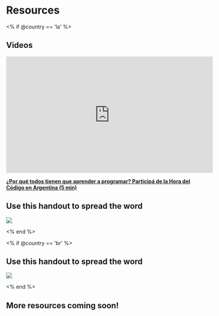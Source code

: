 # Resources

<% if @country == 'la' %>

## Videos

<iframe width="560" height="315" src="https://www.youtube.com/embed/HrBh2165KjE" frameborder="0" allowfullscreen></iframe><p><a href="https://www.youtube.com/watch?v=HrBh2165KjE"><strong>¿Por qué todos tienen que aprender a programar? Participá de la Hora del Código en Argentina (5 min)</strong></a>

## Use this handout to spread the word
<a href="<%= localized_file('/files/hoc-one-pager.pdf') %>"><img src="/images/fit-400/hoc-one-pager-la_Page_1.png"></a>

<% end %>

<% if @country ==  'br' %>

## Use this handout to spread the word
<a href="<%= localized_file('/files/hoc-one-pager.pdf') %>"><img src="/images/fit-400/hoc-one-pager-pt_Page_1.png"></a>

<% end %>

## More resources coming soon!
